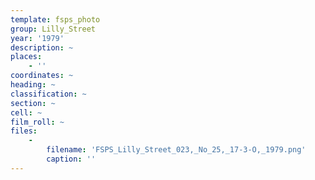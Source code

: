 ```yaml
---
template: fsps_photo
group: Lilly_Street
year: '1979'
description: ~
places:
    - ''
coordinates: ~
heading: ~
classification: ~
section: ~
cell: ~
film_roll: ~
files:
    -
        filename: 'FSPS_Lilly_Street_023,_No_25,_17-3-O,_1979.png'
        caption: ''
---
```

